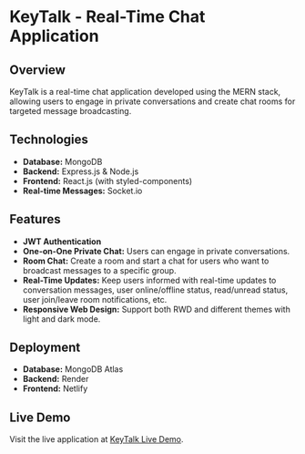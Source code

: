 # KeyTalk - Real-Time Chat Application

## Overview
KeyTalk is a real-time chat application developed using the MERN stack, allowing users to engage in private conversations and create chat rooms for targeted message broadcasting.

## Technologies
- **Database:** MongoDB
- **Backend:** Express.js & Node.js
- **Frontend:** React.js (with styled-components)
- **Real-time Messages:** Socket.io

## Features
- **JWT Authentication**
- **One-on-One Private Chat:** Users can engage in private conversations.
- **Room Chat:** Create a room and start a chat for users who want to broadcast messages to a specific group.
- **Real-Time Updates:** Keep users informed with real-time updates to conversation messages, user online/offline status, read/unread status, user join/leave room notifications, etc.
- **Responsive Web Design:** Support both RWD and different themes with light and dark mode.

## Deployment
- **Database:** MongoDB Atlas
- **Backend:** Render
- **Frontend:** Netlify

## Live Demo
Visit the live application at [KeyTalk Live Demo](https://key-talk.vercel.app).


